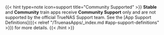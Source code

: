 &NewLine;

{{< hint type=note icon=support title="Community Supported" >}}
**Stable** and **Community** train apps receive **Community Support** only and are not supported by the official TrueNAS Support team.
See the [App Support Definitions]({{< relref "/TruenasApps/_index.md #app-support-definitions" >}}) for more details.
{{< /hint >}}

